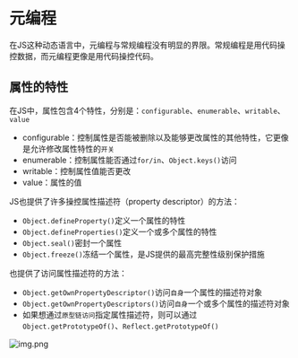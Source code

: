 # 元编程

在JS这种动态语言中，元编程与常规编程没有明显的界限。常规编程是用代码操控数据，而元编程更像是用代码操控代码。

## 属性的特性

在JS中，属性包含4个特性，分别是：`configurable`、`enumerable`、`writable`、`value`

- configurable：控制属性是否能被删除以及能够更改属性的其他特性，它更像是允许修改属性特性的`开关`
- enumerable：控制属性能否通过`for/in`、`Object.keys()`访问
- writable：控制属性值能否更改
- value：属性的值

JS也提供了许多操控属性描述符（property descriptor）的方法：

- `Object.defineProperty()`定义一个属性的特性
- `Object.defineProperties()`定义一个或多个属性的特性
- `Object.seal()`密封一个属性
- `Object.freeze()`冻结一个属性，是JS提供的最高完整性级别保护措施

也提供了访问属性描述符的方法：

- `Object.getOwnPropertyDescriptor()`访问`自身`一个属性的描述符对象
- `Object.getOwnPropertyDescriptors()`访问`自身`一个或多个属性的描述符对象
- 如果想通过`原型链访问`指定属性描述符，则可以通过`Object.getPrototypeOf()`、`Reflect.getPrototypeOf()`

![img.png](/imgs/base/js/meta.png)
